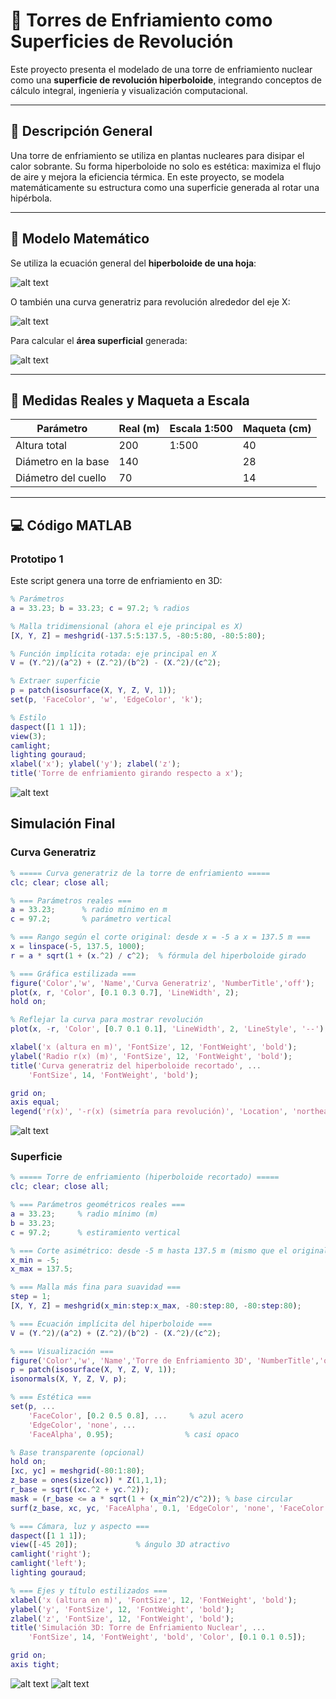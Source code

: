 # 🧊 Torres de Enfriamiento como Superficies de Revolución

Este proyecto presenta el modelado de una torre de enfriamiento nuclear como una **superficie de revolución hiperboloide**, integrando conceptos de cálculo integral, ingeniería y visualización computacional.

---

## 📘 Descripción General

Una torre de enfriamiento se utiliza en plantas nucleares para disipar el calor sobrante. Su forma hiperboloide no solo es estética: maximiza el flujo de aire y mejora la eficiencia térmica. En este proyecto, se modela matemáticamente su estructura como una superficie generada al rotar una hipérbola.

---

## 🧮 Modelo Matemático

Se utiliza la ecuación general del **hiperboloide de una hoja**:




![alt text](image.png)




O también una curva generatriz para revolución alrededor del eje X:




![alt text](image-1.png)




Para calcular el **área superficial** generada:



![alt text](image-2.png)



---

## 📏 Medidas Reales y Maqueta a Escala

| Parámetro              | Real (m) | Escala 1:500 | Maqueta (cm) |
|------------------------|----------|--------------|---------------|
| Altura total           | 200      | 1:500        | 40            |
| Diámetro en la base    | 140      |              | 28            |
| Diámetro del cuello    | 70       |              | 14            |

---

## 💻 Código MATLAB

### Prototipo 1
Este script genera una torre de enfriamiento en 3D:

```matlab
% Parámetros
a = 33.23; b = 33.23; c = 97.2; % radios

% Malla tridimensional (ahora el eje principal es X)
[X, Y, Z] = meshgrid(-137.5:5:137.5, -80:5:80, -80:5:80);

% Función implícita rotada: eje principal en X
V = (Y.^2)/(a^2) + (Z.^2)/(b^2) - (X.^2)/(c^2);

% Extraer superficie
p = patch(isosurface(X, Y, Z, V, 1));
set(p, 'FaceColor', 'w', 'EdgeColor', 'k');

% Estilo
daspect([1 1 1]);
view(3);
camlight;
lighting gouraud;
xlabel('x'); ylabel('y'); zlabel('z');
title('Torre de enfriamiento girando respecto a x');

```
![alt text](image-3.png)

## Simulación Final
### Curva Generatriz

```matlab
% ===== Curva generatriz de la torre de enfriamiento =====
clc; clear; close all;

% === Parámetros reales ===
a = 33.23;      % radio mínimo en m
c = 97.2;       % parámetro vertical

% === Rango según el corte original: desde x = -5 a x = 137.5 m ===
x = linspace(-5, 137.5, 1000);
r = a * sqrt(1 + (x.^2) / c^2);  % fórmula del hiperboloide girado

% === Gráfica estilizada ===
figure('Color','w', 'Name','Curva Generatriz', 'NumberTitle','off');
plot(x, r, 'Color', [0.1 0.3 0.7], 'LineWidth', 2);
hold on;

% Reflejar la curva para mostrar revolución
plot(x, -r, 'Color', [0.7 0.1 0.1], 'LineWidth', 2, 'LineStyle', '--');

xlabel('x (altura en m)', 'FontSize', 12, 'FontWeight', 'bold');
ylabel('Radio r(x) (m)', 'FontSize', 12, 'FontWeight', 'bold');
title('Curva generatriz del hiperboloide recortado', ...
    'FontSize', 14, 'FontWeight', 'bold');

grid on;
axis equal;
legend('r(x)', '-r(x) (simetría para revolución)', 'Location', 'northeast');

```
![alt text](image-4.png)

### Superficie

```matlab
% ===== Torre de enfriamiento (hiperboloide recortado) =====
clc; clear; close all;

% === Parámetros geométricos reales ===
a = 33.23;     % radio mínimo (m)
b = 33.23;
c = 97.2;      % estiramiento vertical

% === Corte asimétrico: desde -5 m hasta 137.5 m (mismo que el original) ===
x_min = -5;
x_max = 137.5;

% === Malla más fina para suavidad ===
step = 1;
[X, Y, Z] = meshgrid(x_min:step:x_max, -80:step:80, -80:step:80);

% === Ecuación implícita del hiperboloide ===
V = (Y.^2)/(a^2) + (Z.^2)/(b^2) - (X.^2)/(c^2);

% === Visualización ===
figure('Color','w', 'Name','Torre de Enfriamiento 3D', 'NumberTitle','off');
p = patch(isosurface(X, Y, Z, V, 1));
isonormals(X, Y, Z, V, p);

% === Estética ===
set(p, ...
    'FaceColor', [0.2 0.5 0.8], ...     % azul acero
    'EdgeColor', 'none', ...
    'FaceAlpha', 0.95);                % casi opaco

% Base transparente (opcional)
hold on;
[xc, yc] = meshgrid(-80:1:80);
z_base = ones(size(xc)) * Z(1,1,1);
r_base = sqrt((xc.^2 + yc.^2));
mask = (r_base <= a * sqrt(1 + (x_min^2)/c^2)); % base circular
surf(z_base, xc, yc, 'FaceAlpha', 0.1, 'EdgeColor', 'none', 'FaceColor', [0 0 0]);

% === Cámara, luz y aspecto ===
daspect([1 1 1]);
view([-45 20]);             % ángulo 3D atractivo
camlight('right');
camlight('left');
lighting gouraud;

% === Ejes y título estilizados ===
xlabel('x (altura en m)', 'FontSize', 12, 'FontWeight', 'bold');
ylabel('y', 'FontSize', 12, 'FontWeight', 'bold');
zlabel('z', 'FontSize', 12, 'FontWeight', 'bold');
title('Simulación 3D: Torre de Enfriamiento Nuclear', ...
    'FontSize', 14, 'FontWeight', 'bold', 'Color', [0.1 0.1 0.5]);

grid on;
axis tight;


```

![alt text](image-5.png)
![alt text](image-6.png)